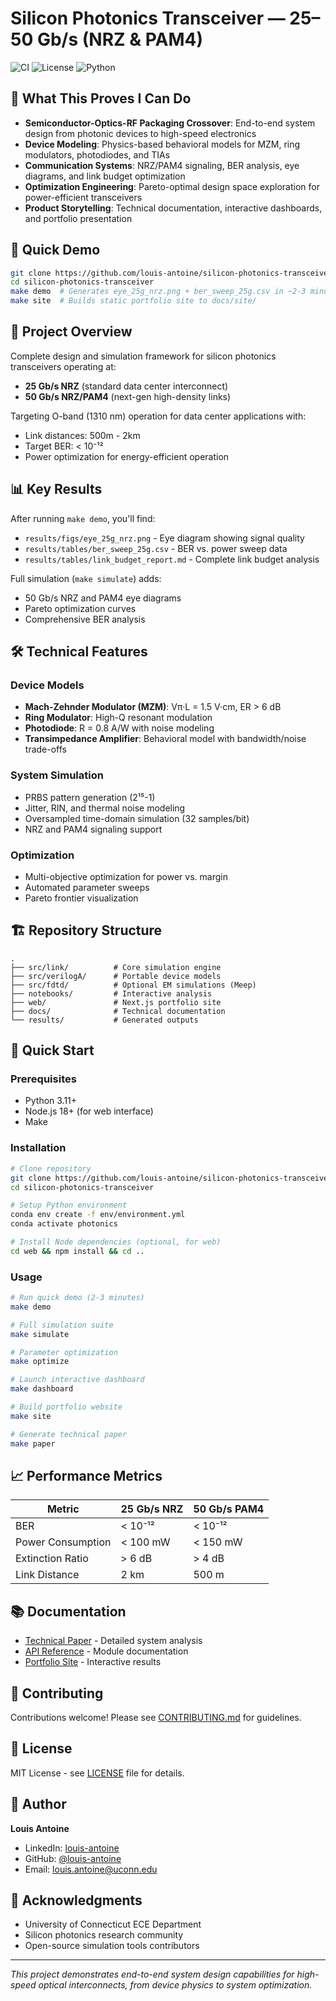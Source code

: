 # Silicon Photonics Transceiver — 25–50 Gb/s (NRZ & PAM4)

![CI](https://github.com/louis-antoine/silicon-photonics-transceiver/workflows/CI/badge.svg)
![License](https://img.shields.io/badge/license-MIT-blue.svg)
![Python](https://img.shields.io/badge/python-3.11-blue.svg)

## 🚀 What This Proves I Can Do

- **Semiconductor-Optics-RF Packaging Crossover**: End-to-end system design from photonic devices to high-speed electronics
- **Device Modeling**: Physics-based behavioral models for MZM, ring modulators, photodiodes, and TIAs
- **Communication Systems**: NRZ/PAM4 signaling, BER analysis, eye diagrams, and link budget optimization
- **Optimization Engineering**: Pareto-optimal design space exploration for power-efficient transceivers
- **Product Storytelling**: Technical documentation, interactive dashboards, and portfolio presentation

## 📸 Quick Demo

```bash
git clone https://github.com/louis-antoine/silicon-photonics-transceiver
cd silicon-photonics-transceiver
make demo  # Generates eye_25g_nrz.png + ber_sweep_25g.csv in ~2-3 minutes
make site  # Builds static portfolio site to docs/site/
```

## 🎯 Project Overview

Complete design and simulation framework for silicon photonics transceivers operating at:
- **25 Gb/s NRZ** (standard data center interconnect)
- **50 Gb/s NRZ/PAM4** (next-gen high-density links)

Targeting O-band (1310 nm) operation for data center applications with:
- Link distances: 500m - 2km
- Target BER: < 10⁻¹²
- Power optimization for energy-efficient operation

## 📊 Key Results

After running `make demo`, you'll find:
- `results/figs/eye_25g_nrz.png` - Eye diagram showing signal quality
- `results/tables/ber_sweep_25g.csv` - BER vs. power sweep data
- `results/tables/link_budget_report.md` - Complete link budget analysis

Full simulation (`make simulate`) adds:
- 50 Gb/s NRZ and PAM4 eye diagrams
- Pareto optimization curves
- Comprehensive BER analysis

## 🛠️ Technical Features

### Device Models
- **Mach-Zehnder Modulator (MZM)**: Vπ·L = 1.5 V·cm, ER > 6 dB
- **Ring Modulator**: High-Q resonant modulation
- **Photodiode**: R = 0.8 A/W with noise modeling
- **Transimpedance Amplifier**: Behavioral model with bandwidth/noise trade-offs

### System Simulation
- PRBS pattern generation (2¹⁵-1)
- Jitter, RIN, and thermal noise modeling
- Oversampled time-domain simulation (32 samples/bit)
- NRZ and PAM4 signaling support

### Optimization
- Multi-objective optimization for power vs. margin
- Automated parameter sweeps
- Pareto frontier visualization

## 🏗️ Repository Structure

```
.
├── src/link/          # Core simulation engine
├── src/verilogA/      # Portable device models
├── src/fdtd/          # Optional EM simulations (Meep)
├── notebooks/         # Interactive analysis
├── web/               # Next.js portfolio site
├── docs/              # Technical documentation
└── results/           # Generated outputs
```

## 🚦 Quick Start

### Prerequisites
- Python 3.11+
- Node.js 18+ (for web interface)
- Make

### Installation

```bash
# Clone repository
git clone https://github.com/louis-antoine/silicon-photonics-transceiver
cd silicon-photonics-transceiver

# Setup Python environment
conda env create -f env/environment.yml
conda activate photonics

# Install Node dependencies (optional, for web)
cd web && npm install && cd ..
```

### Usage

```bash
# Run quick demo (2-3 minutes)
make demo

# Full simulation suite
make simulate

# Parameter optimization
make optimize

# Launch interactive dashboard
make dashboard

# Build portfolio website
make site

# Generate technical paper
make paper
```

## 📈 Performance Metrics

| Metric | 25 Gb/s NRZ | 50 Gb/s PAM4 |
|--------|-------------|--------------|
| BER | < 10⁻¹² | < 10⁻¹² |
| Power Consumption | < 100 mW | < 150 mW |
| Extinction Ratio | > 6 dB | > 4 dB |
| Link Distance | 2 km | 500 m |

## 📚 Documentation

- [Technical Paper](docs/paper.md) - Detailed system analysis
- [API Reference](docs/api.md) - Module documentation
- [Portfolio Site](https://louis-antoine.github.io/silicon-photonics-transceiver) - Interactive results

## 🤝 Contributing

Contributions welcome! Please see [CONTRIBUTING.md](CONTRIBUTING.md) for guidelines.

## 📄 License

MIT License - see [LICENSE](LICENSE) file for details.

## 👤 Author

**Louis Antoine**
- LinkedIn: [louis-antoine](https://linkedin.com/in/louis-antoine-333199a0)
- GitHub: [@louis-antoine](https://github.com/alovladi007)
- Email: louis.antoine@uconn.edu

## 🙏 Acknowledgments

- University of Connecticut ECE Department
- Silicon photonics research community
- Open-source simulation tools contributors

---
*This project demonstrates end-to-end system design capabilities for high-speed optical interconnects, from device physics to system optimization.*